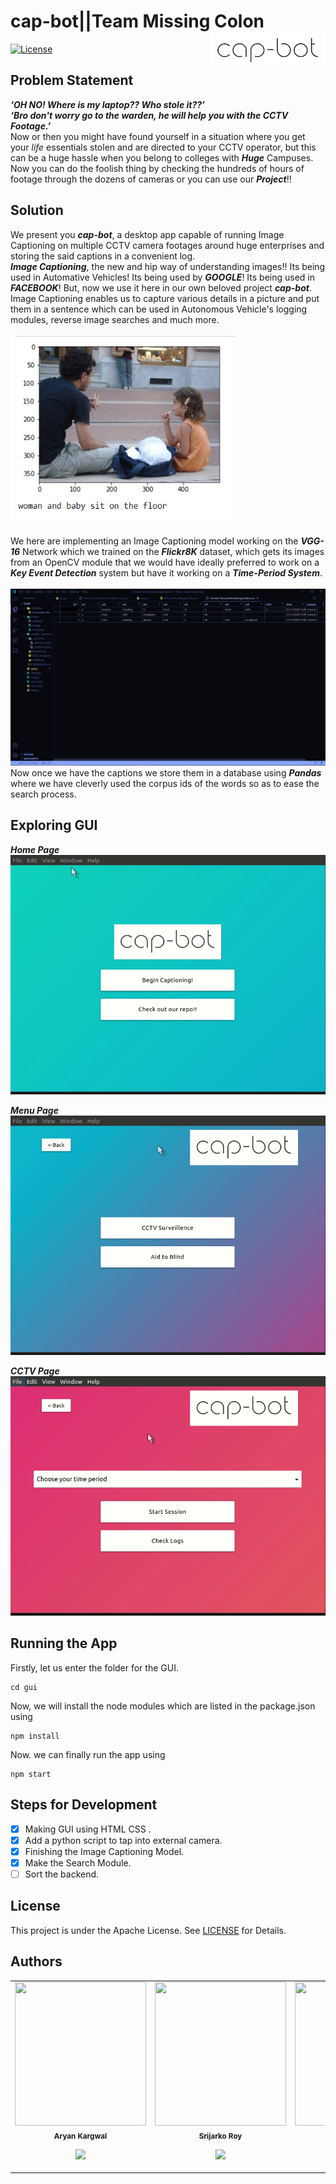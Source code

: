 # cap-bot||Team Missing Colon <img align="right" height="60" src="gui/assets/logo.png"><br/>
 [![License](https://img.shields.io/badge/License-Apache%202.0-blue.svg)](https://opensource.org/licenses/Apache-2.0)
 <br/>
## Problem Statement
***‘OH NO! Where is my laptop?? Who stole it??’***<br/>
***‘Bro don't worry go to the warden, he will help you with the CCTV Footage.’***<br/>
Now or then you might have found yourself in a situation where you get your *life* essentials stolen and are directed to your CCTV operator, but this can be a huge hassle when you belong to colleges with ***Huge*** Campuses. Now you can do the foolish thing by checking the hundreds of hours of footage through the dozens of cameras or you can use our ***Project***!!

## Solution
We present you ***cap-bot***, a desktop app capable of running Image Captioning on multiple CCTV camera footages around huge enterprises and storing the said captions in a convenient log.<br/>
***Image Captioning***, the new and hip way of understanding images!! Its being used in Automative Vehicles! Its being used by ***GOOGLE***! Its being used in ***FACEBOOK***! But, now we use it here in our own beloved project ***cap-bot***. Image Captioning enables us to capture various details in a picture and put them in a sentence which can be used in Autonomous Vehicle's logging modules, reverse image searches and much more.<br/><br/>
<img height="300" src="gui/assets/ic.jpeg"><br/><br/>
We here are implementing an Image Captioning model working on the ***VGG-16*** Network which we trained on the ***Flickr8K*** dataset, which gets its images from an OpenCV module that we would have ideally preferred to work on a ***Key Event Detection*** system but have it working on a ***Time-Period System***.<br/><br/>
<img src="gui/assets/data.jpeg">
Now once we have the captions we store them in a database using ***Pandas*** where we have cleverly used the corpus ids of the words so as to ease the search process.

## Exploring GUI
***Home Page***<br/>
<img src="gui/assets/home.gif"><br/>

***Menu Page***<br />
<img src="gui/assets/menu.gif"><br/>

***CCTV Page*** <br />
<img src="gui/assets/cctv.gif">

## Running the App
Firstly, let us enter the folder for the GUI.
```
cd gui
```
Now, we will install the node modules which are listed in the package.json using
```
npm install
```
Now. we can finally run the app using
```
npm start
```

## Steps for Development
- [x] Making GUI using HTML CSS .
- [x] Add a python script to tap into external camera.
- [x] Finishing the Image Captioning Model.
- [x] Make the Search Module.
- [ ] Sort the backend.
## License 
This project is under the Apache License. See [LICENSE](LICENSE) for Details.
## Authors
<table>
  <tr>
       <td align="center"><img src="https://media-exp1.licdn.com/dms/image/C4E03AQF-jQx69fbYiw/profile-displayphoto-shrink_400_400/0/1610317317984?e=1617235200&v=beta&t=GC97oMW4E2B5OF0ahkBXL30yCS6h2MHgbdZF2AeSVnc" width="210px;" height="230px;" alt=""/><br /><sub><b>Aryan Kargwal</b></sub></a><br /><p align="center">
    
   <a href="https://www.linkedin.com/in/aryan-kargwal-2550561a2/" alt="Linkedin"><img src="https://raw.githubusercontent.com/jayehernandez/jayehernandez/3f5402efef9a0ae89211a6e04609558e862ca616/readme/linkedin-fill.svg"></a>
  </p>
</td>
      
   <td align="center"><img src="https://media-exp1.licdn.com/dms/image/C5603AQFCctkhnahzoA/profile-displayphoto-shrink_800_800/0?e=1611792000&v=beta&t=BUN04pA5DksAkUe8EhpCPGoSe3PFuETyzpIz8KMhZbA" width="210px;" height="230px;" alt=""/><br /><sub><b>Srijarko Roy</b></sub></a><br />
    <p align="center">
   
   <a href="https://www.linkedin.com/in/srijarko-roy-9193751b0/" alt="Linkedin"><img src="https://raw.githubusercontent.com/jayehernandez/jayehernandez/3f5402efef9a0ae89211a6e04609558e862ca616/readme/linkedin-fill.svg"></a>
  </p>

</td>
   
   <td align="center"><img src="https://media-exp1.licdn.com/dms/image/C5103AQE5CkDeJQ8mmQ/profile-displayphoto-shrink_800_800/0?e=1611792000&v=beta&t=4xDqX13gQDrCEXJjKdXRnyDBwuWdeRi4PbCAJe5S9tc" width="210px;" height="230px;"  alt=""/><br /><sub><b>Indira Dutta</b></sub></a><br />
<p align="center">
    
   <a href="https://www.linkedin.com/in/indira-dutta-775445197/" alt="Linkedin"><img src="https://raw.githubusercontent.com/jayehernandez/jayehernandez/3f5402efef9a0ae89211a6e04609558e862ca616/readme/linkedin-fill.svg"></a>
  </p>
</td>
   
   <td align="center"><img src="https://media-exp1.licdn.com/dms/image/C5603AQE_ev0fCPT0Uw/profile-displayphoto-shrink_800_800/0?e=1611792000&v=beta&t=2vO9evuUmYol4ZzuG3o_IAwZ69Zs0C9s3x-2BLIr8hE" width="240px"; height="230px;" alt=""/><br /><sub><b>Kunal Mundada</b></sub></a><br />
<p align="center">
   
   <a href="https://www.linkedin.com/in/kunalmundada/" alt="Linkedin"><img src="https://raw.githubusercontent.com/jayehernandez/jayehernandez/3f5402efef9a0ae89211a6e04609558e862ca616/readme/linkedin-fill.svg"></a>
  </p>
</td>
    </tr>
    </table>

